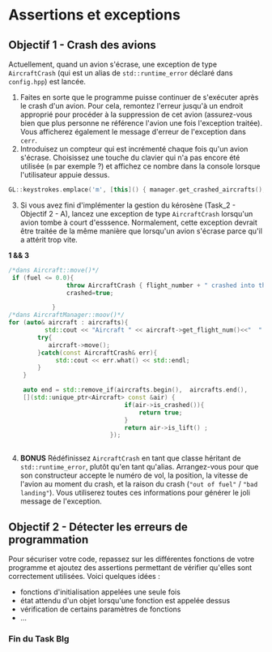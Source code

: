 # Assertions et exceptions

## Objectif 1 - Crash des avions

Actuellement, quand un avion s'écrase, une exception de type `AircraftCrash` (qui est un alias de `std::runtime_error` déclaré dans `config.hpp`) est lancée.

1. Faites en sorte que le programme puisse continuer de s'exécuter après le crash d'un avion. Pour cela, remontez l'erreur jusqu'à un endroit approprié pour procéder à la suppression de cet avion (assurez-vous bien que plus personne ne référence l'avion une fois l'exception traitée). Vous afficherez également le message d'erreur de l'exception dans `cerr`.
2. Introduisez un compteur qui est incrémenté chaque fois qu'un avion s'écrase. Choisissez une touche du clavier qui n'a pas encore été utilisée (`m` par exemple ?) et affichez ce nombre dans la console lorsque l'utilisateur appuie dessus.
```cpp
GL::keystrokes.emplace('m', [this]() { manager.get_crashed_aircrafts();});
```

3. Si vous avez fini d'implémenter la gestion du kérosène (Task_2 - Objectif 2 - A), lancez une exception de type `AircraftCrash` lorsqu'un avion tombe à court d'esssence. Normalement, cette exception devrait être traitée de la même manière que lorsqu'un avion s'écrase parce qu'il a attérit trop vite.


**1 && 3**
```cpp
/*dans Aircraft::move()*/
 if (fuel <= 0.0){
                throw AircraftCrash { flight_number + " crashed into the ground because he has used up all his fuel."};
                crashed=true;

            }
/*dans AircraftManager::moov()*/
for (auto& aircraft : aircrafts){
          std::cout << "Aircraft " << aircraft->get_flight_num()<<"  " << (aircraft->has_terminal()?"reserved":"Notreserved") <<"fuel: " << aircraft->get_fuel()  <<std::endl;
        try{
           aircraft->move();
        }catch(const AircraftCrash& err){
             std::cout << err.what() << std::endl;
        }
    }

    auto end = std::remove_if(aircrafts.begin(),  aircrafts.end(),
    [](std::unique_ptr<Aircraft> const &air) {
                                if(air->is_crashed()){
                                    return true;
                                }
                                return air->is_lift() ;
                            });
 
```

4. **BONUS** Rédéfinissez `AircraftCrash` en tant que classe héritant de `std::runtime_error`, plutôt qu'en tant qu'alias. Arrangez-vous pour que son constructeur accepte le numéro de vol, la position, la vitesse de l'avion au moment du crash, et la raison du crash (`"out of fuel"` / `"bad landing"`). Vous utiliserez toutes ces informations pour générer le joli message de l'exception.

## Objectif 2 - Détecter les erreurs de programmation

Pour sécuriser votre code, repassez sur les différentes fonctions de votre programme et ajoutez des assertions permettant de vérifier qu'elles sont correctement utilisées.
Voici quelques idées :
- fonctions d'initialisation appelées une seule fois
- état attendu d'un objet lorsqu'une fonction est appelée dessus
- vérification de certains paramètres de fonctions
- ...
### Fin du Task Blg 